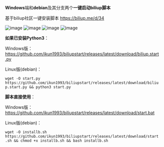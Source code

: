 **Windows**端和**debian**及其分支两个**一键启动biliup脚本**

基于biliup社区一键安装脚本 https://biliup.me/d/34

![image](https://github.com/ikun1993/biliupstart/assets/96544807/19975fd5-b738-4586-ba7b-11915f230bc3)
![image](https://github.com/ikun1993/biliupstart/assets/96544807/94ee631c-802c-4ca7-8812-a5bafd018ac7)
![image](https://github.com/ikun1993/biliupstart/assets/96544807/1097ed4a-3920-431d-afb0-fe827b24757c)
![image](https://github.com/ikun1993/biliupstart/assets/96544807/7939d577-e910-4d0f-a40c-002f1adeba6b)

**如果已安装Python3**：

Windows版：
https://github.com/ikun1993/biliupstart/releases/latest/download/biliup.start.py

Linux版(debian)：

`wget -O start.py https://github.com/ikun1993/biliupstart/releases/latest/download/biliup.start.py && python3 start.py
`

**脚本直接使用**：

Windows版：
https://github.com/ikun1993/biliupstart/releases/latest/download/start.bat


Linux版(debian)：

`wget -O installb.sh https://github.com/ikun1993/biliupstart/releases/latest/download/start.sh && chmod +x installb.sh && bash installb.sh
`

